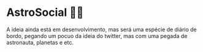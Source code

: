 # AstroSocial :man_astronaut:
A ideia ainda está em desenvolvimento, mas será uma espécie de diário de bordo, pegando um pocuo da ideia do twitter, mas com uma pegada de astronauta, planetas e etc.